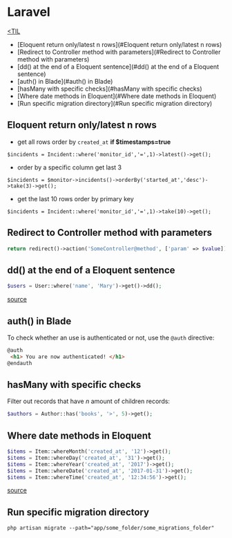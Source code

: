# Laravel
[<TIL](Programming.md)
- [Eloquent return only/latest n rows](#Eloquent return only/latest n rows)
- [Redirect to Controller method with parameters](#Redirect to Controller method with parameters)
- [dd() at the end of a Eloquent sentence](#dd() at the end of a Eloquent sentence)
- [auth() in Blade](#auth() in Blade)
- [hasMany with specific checks](#hasMany with specific checks)
- [Where date methods in Eloquent](#Where date methods in Eloquent)
- [Run specific migration directory](#Run specific migration directory)

## Eloquent return only/latest n rows

* get all rows order by `created_at` **if $timestamps=true**
```
$incidents = Incident::where('monitor_id','=',1)->latest()->get();
```
* order by a specific column get last 3
```
$incidents = $monitor->incidents()->orderBy('started_at','desc')->take(3)->get();
```
* get the last 10 rows order by primary key
```
$incidents = Incident::where('monitor_id','=',1)->take(10)->get();
```

## Redirect to Controller method with parameters

```php
return redirect()->action('SomeController@method', ['param' => $value]);
```

## dd() at the end of a Eloquent sentence
```php
$users = User::where('name', 'Mary')->get()->dd();
```
[source](https://twitter.com/dailylaravel/status/1046716110463291392)

## auth() in Blade
To check whether an use is authenticated or not, use the `@auth` directive:
```html
@auth
 <h1> You are now authenticated! </h1>
@endauth
```

## hasMany with specific checks
Filter out records that have _n_ amount of children records:
```php
$authors = Author::has('books', '>', 5)->get();
```

## Where date methods in Eloquent
```php
$items = Item::whereMonth('created_at', '12')->get();
$items = Item::whereDay('created_at', '31')->get();
$items = Item::whereYear('created_at', '2017')->get();
$items = Item::whereDate('created_at', '2017-01-31')->get();
$items = Item::whereTime('created_at', '12:34:56')->get();
```
[source](https://laravel-news.com/eloquent-tips-tricks)
## Run specific migration directory
`php artisan migrate --path="app/some_folder/some_migrations_folder"`
